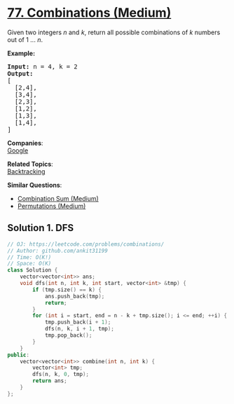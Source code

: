 # [77. Combinations (Medium)](https://leetcode.com/problems/combinations/)

<p>Given two integers <em>n</em> and <em>k</em>, return all possible combinations of <em>k</em> numbers out of 1 ... <em>n</em>.</p>

<p><strong>Example:</strong></p>

<pre><strong>Input:</strong>&nbsp;n = 4, k = 2
<strong>Output:</strong>
[
  [2,4],
  [3,4],
  [2,3],
  [1,2],
  [1,3],
  [1,4],
]
</pre>


**Companies**:  
[Google](https://leetcode.com/company/google)

**Related Topics**:  
[Backtracking](https://leetcode.com/tag/backtracking/)

**Similar Questions**:
* [Combination Sum (Medium)](https://leetcode.com/problems/combination-sum/)
* [Permutations (Medium)](https://leetcode.com/problems/permutations/)

## Solution 1. DFS

```cpp
// OJ: https://leetcode.com/problems/combinations/
// Author: github.com/ankit31199
// Time: O(K!)
// Space: O(K)
class Solution {
    vector<vector<int>> ans;
    void dfs(int n, int k, int start, vector<int> &tmp) {
        if (tmp.size() == k) {
            ans.push_back(tmp);
            return;
        }
        for (int i = start, end = n - k + tmp.size(); i <= end; ++i) {
            tmp.push_back(i + 1);
            dfs(n, k, i + 1, tmp);
            tmp.pop_back();
        }
    }
public:
    vector<vector<int>> combine(int n, int k) {
        vector<int> tmp;
        dfs(n, k, 0, tmp);
        return ans;
    }
};
```
